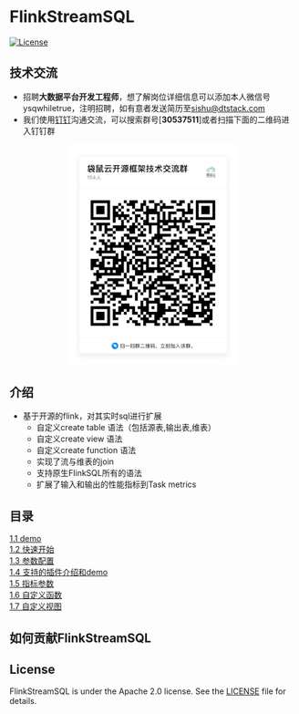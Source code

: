 FlinkStreamSQL
============
[![License](https://img.shields.io/badge/license-Apache%202-4EB1BA.svg)](https://www.apache.org/licenses/LICENSE-2.0.html)

## 技术交流
- 招聘**大数据平台开发工程师**，想了解岗位详细信息可以添加本人微信号ysqwhiletrue，注明招聘，如有意者发送简历至[sishu@dtstack.com](mailto:sishu@dtstack.com)
- 我们使用[钉钉](https://www.dingtalk.com/)沟通交流，可以搜索群号[**30537511**]或者扫描下面的二维码进入钉钉群
<div align=center>
     <img src=docs/images/streamsql_dd.jpg width=300 />
</div>

## 介绍
 * 基于开源的flink，对其实时sql进行扩展   
    * 自定义create table 语法（包括源表,输出表,维表）
    * 自定义create view 语法
    * 自定义create function 语法
    * 实现了流与维表的join
    * 支持原生FlinkSQL所有的语法
    * 扩展了输入和输出的性能指标到Task metrics
    
## 目录

[ 1.1 demo](docs/demo.md)  
[ 1.2 快速开始](docs/quickStart.md)  
[ 1.3 参数配置](docs/config.md)  
[ 1.4 支持的插件介绍和demo](docs/pluginsInfo.md)     
[ 1.5 指标参数](docs/newMetric.md)  
[ 1.6 自定义函数](docs/function.md)  
[ 1.7 自定义视图](docs/createView.md)  
   
## 如何贡献FlinkStreamSQL  
    
## License
FlinkStreamSQL is under the Apache 2.0 license. See the [LICENSE](http://www.apache.org/licenses/LICENSE-2.0) file for details.    
                               
                          
